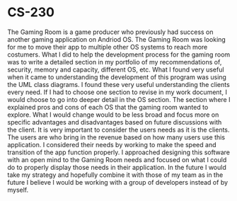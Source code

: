 # CS-230

The Gaming Room is a game producer who previously had success on another gaming application on Andriod OS.
The Gaming Room was looking for me to move their app to multiple other OS systems to reach more costumers.
What I did to help the development process for the gaming room was to write a detailed section in my portfolio
of my recommendations of, security, memory and capacity, different OS, etc.
What I found very useful when it came to understanding the development of this program was using the UML class diagrams.
I found these very useful understanding the clients every need.
If I had to choose one section to revise in my work document, I would choose to go into deeper detail in the OS section.
The section where I explained pros and cons of each OS that the gaming room wanted to explore.
What I would change would to be less broad and focus more on specific advantages and disadvantages based on future discussions
with the client.
It is very important to consider the users needs as it is the clients. The users are who bring in the revenue based on how
many users use this application.
I considered their needs by working to make the speed and transition of the app function properly.
I approached designing this software with an open mind to the Gaming Room needs and focused on what I could do to properly 
display those needs in their application. 
In the future I would take my strategy and hopefully combine it with those of my team as in the future I believe I would be 
working with a group of developers instead of by myself.
